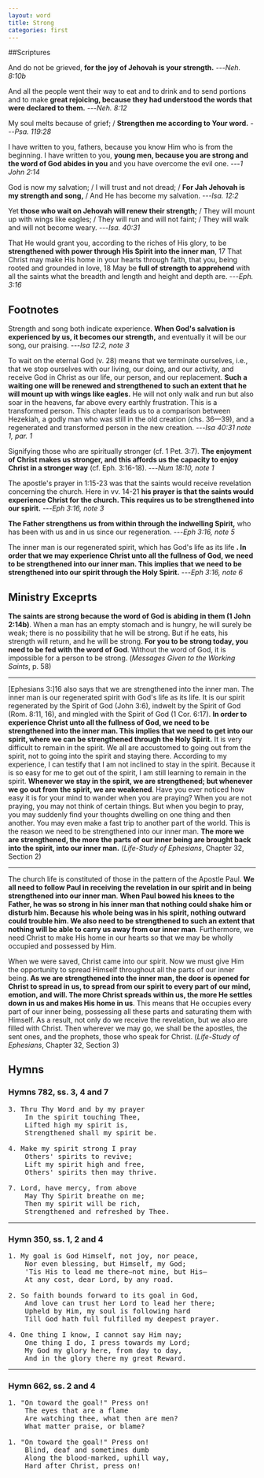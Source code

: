 ```yaml
---
layout: word
title: Strong
categories: first
---
```


##Scriptures

And do not be grieved, **for the joy of Jehovah is your strength.**
---_Neh. 8:10b_ 

And all the people went their way to eat and to drink and to send portions and to make **great rejoicing, because they had understood the words that were declared to them.**
---_Neh. 8:12_

My soul melts because of grief; / **Strengthen me according to Your word.**
---_Psa. 119:28_

I have written to you, fathers, because you know Him who is from the beginning. I have written to you, **young men, because you are strong and the word of God abides in you** and you have overcome the evil one.
---_1 John 2:14_

God is now my salvation; / I will trust and not dread; / **For Jah Jehovah is my strength and song,** / And He has become my salvation.
---_Isa. 12:2_

Yet **those who wait on Jehovah will renew their strength;** / They will mount up with wings like eagles; / They will run and will not faint; / They will walk and will not become weary.
---_Isa. 40:31_

That He would grant you, according to the riches of His glory, to be **strengthened with power through His Spirit into the inner man**, 17 That Christ may make His home in your hearts through faith, that you, being rooted and grounded in love, 18 May be **full of strength to apprehend** with all the saints what the breadth and length and height and depth are.
---_Eph. 3:16_

## Footnotes

Strength and song both indicate experience. **When God's salvation is experienced by us, it becomes our strength,** and eventually it will be our song, our praising.
---_Isa 12:2, note 3_

To wait on the eternal God (v. 28) means that we terminate ourselves, i.e., that we stop ourselves with our living, our doing, and our activity, and receive God in Christ as our life, our person, and our replacement. **Such a waiting one will be renewed and strengthened to such an extent that he will mount up with wings like eagles.** He will not only walk and run but also soar in the heavens, far above every earthly frustration. This is a transformed person. This chapter leads us to a comparison between Hezekiah, a godly man who was still in the old creation (chs. 36—39), and a regenerated and transformed person in the new creation.
---_Isa 40:31 note 1, par. 1_

Signifying those who are spiritually stronger (cf. 1 Pet. 3:7). **The enjoyment of Christ makes us stronger, and this affords us the capacity to enjoy Christ in a stronger way** (cf. Eph. 3:16-18).
---_Num 18:10, note 1_

The apostle's prayer in 1:15-23 was that the saints would receive revelation concerning the church. Here in vv. 14-21 **his prayer is that the saints would experience Christ for the church. This requires us to be strengthened into our spirit.**
---_Eph 3:16, note 3_

**The Father strengthens us from within through the indwelling Spirit,** who has been with us and in us since our regeneration.
---_Eph 3:16, note 5_

The inner man is our regenerated spirit, which has God's life as its life **. In order that we may experience Christ unto all the fullness of God, we need to be strengthened into our inner man. This implies that we need to be strengthened into our spirit through the Holy Spirit.**
---_Eph 3:16, note 6_

## Ministry Exceprts

**The saints are strong because the word of God is abiding in them (1 John 2:14b)**. When a man has an empty stomach and is hungry, he will surely be weak; there is no possibility that he will be strong. But if he eats, his strength will return, and he will be strong. **For you to be strong today, you need to be fed with the word of God**. Without the word of God, it is impossible for a person to be strong. (_Messages Given to the Working Saints_, p. 58)

---

[Ephesians 3:]16 also says that we are strengthened into the inner man. The inner man is our regenerated spirit with God's life as its life. It is our spirit regenerated by the Spirit of God (John 3:6), indwelt by the Spirit of God (Rom. 8:11, 16), and mingled with the Spirit of God (1 Cor. 6:17). **In order to experience Christ unto all the fullness of God, we need to be strengthened into the inner man. This implies that we need to get into our spirit, where we can be strengthened through the Holy Spirit.** It is very difficult to remain in the spirit. We all are accustomed to going out from the spirit, not to going into the spirit and staying there. According to my experience, I can testify that I am not inclined to stay in the spirit. Because it is so easy for me to get out of the spirit, I am still learning to remain in the spirit. **Whenever we stay in the spirit, we are strengthened; but whenever we go out from the spirit, we are weakened**. Have you ever noticed how easy it is for your mind to wander when you are praying? When you are not praying, you may not think of certain things. But when you begin to pray, you may suddenly find your thoughts dwelling on one thing and then another. You may even make a fast trip to another part of the world. This is the reason we need to be strengthened into our inner man. **The more we are strengthened, the more the parts of our inner being are brought back into the spirit, into our inner man.** (_Life-Study of Ephesians_, Chapter 32, Section 2)

---

The church life is constituted of those in the pattern of the Apostle Paul. **We all need to follow Paul in receiving the revelation in our spirit and in being strengthened into our inner man**. **When Paul bowed his knees to the Father, he was so strong in his inner man that nothing could shake him or disturb him. Because his whole being was in his spirit, nothing outward could trouble him. We also need to be strengthened to such an extent that nothing will be able to carry us away from our inner man**. Furthermore, we need Christ to make His home in our hearts so that we may be wholly occupied and possessed by Him.

When we were saved, Christ came into our spirit. Now we must give Him the opportunity to spread Himself throughout all the parts of our inner being. **As we are strengthened into the inner man, the door is opened for Christ to spread in us, to spread from our spirit to every part of our mind, emotion, and will. The more Christ spreads within us, the more He settles down in us and makes His home in us**. This means that He occupies every part of our inner being, possessing all these parts and saturating them with Himself. As a result, not only do we receive the revelation, but we also are filled with Christ. Then wherever we may go, we shall be the apostles, the sent ones, and the prophets, those who speak for Christ. (_Life-Study of Ephesians_, Chapter 32, Section 3)

## Hymns

### Hymns 782, ss. 3, 4 and 7

<pre>
3. Thru Thy Word and by my prayer
    In the spirit touching Thee,
    Lifted high my spirit is,
    Strengthened shall my spirit be.

4. Make my spirit strong I pray
    Others' spirits to revive;
    Lift my spirit high and free,
    Others' spirits then may thrive.

7. Lord, have mercy, from above
    May Thy Spirit breathe on me;
    Then my spirit will be rich,
    Strengthened and refreshed by Thee.
</pre>

---

### Hymn 350, ss. 1, 2 and 4

<pre>
1. My goal is God Himself, not joy, nor peace,
    Nor even blessing, but Himself, my God;
    'Tis His to lead me there—not mine, but His—
    At any cost, dear Lord, by any road.

2. So faith bounds forward to its goal in God,
    And love can trust her Lord to lead her there;
    Upheld by Him, my soul is following hard
    Till God hath full fulfilled my deepest prayer.

4. One thing I know, I cannot say Him nay;
    One thing I do, I press towards my Lord;
    My God my glory here, from day to day,
    And in the glory there my great Reward.
</pre>

---

### Hymn 662, ss. 2 and 4

<pre>
1. "On toward the goal!" Press on!
    The eyes that are a flame
    Are watching thee, what then are men?
    What matter praise, or blame?

1. "On toward the goal!" Press on!
    Blind, deaf and sometimes dumb
    Along the blood-marked, uphill way,
    Hard after Christ, press on!
</pre>
